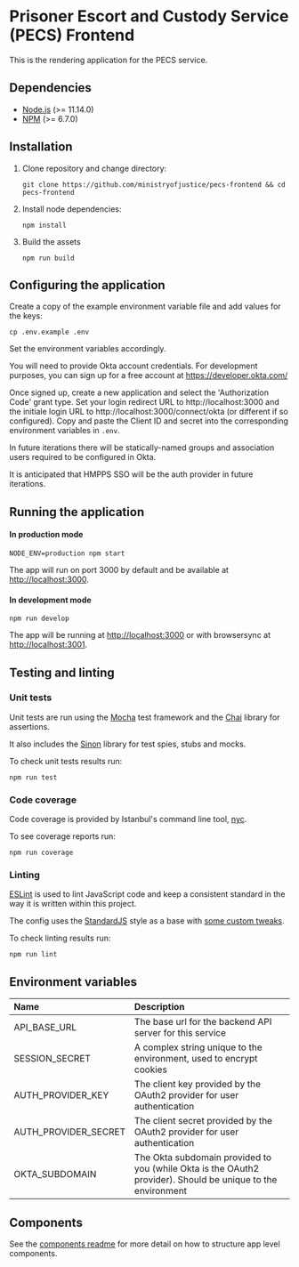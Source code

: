 # Prisoner Escort and Custody Service (PECS) Frontend

This is the rendering application for the PECS service.

## Dependencies

- [Node.js](https://nodejs.org/en/) (>= 11.14.0)
- [NPM](https://www.npmjs.com/) (>= 6.7.0)

## Installation

1. Clone repository and change directory:

   ```
   git clone https://github.com/ministryofjustice/pecs-frontend && cd pecs-frontend
   ```

1. Install node dependencies:

   ```
   npm install
   ```

1. Build the assets

    ```
    npm run build
    ```

## Configuring the application

Create a copy of the example environment variable file and add values for the keys:

   ```
   cp .env.example .env
   ```

Set the environment variables accordingly.

You will need to provide Okta account credentials. For development purposes, you can sign up for a free account at https://developer.okta.com/

Once signed up, create a new application and select the 'Authorization Code' grant type. Set your login redirect URL to http://localhost:3000 and the initiale login URL to http://localhost:3000/connect/okta (or different if so configured). Copy and paste the Client ID and secret into the corresponding environment variables in `.env`.

In future iterations there will be statically-named groups and association users required to be configured in Okta.

It is anticipated that HMPPS SSO will be the auth provider in future iterations.


## Running the application

#### In production mode

```
NODE_ENV=production npm start
```

The app will run on port 3000 by default and be available at [http://localhost:3000](http://localhost:3000).

#### In development mode

```
npm run develop
```

The app will be running at [http://localhost:3000](http://localhost:3000) or with browsersync at [http://localhost:3001](http://localhost:3001).

## Testing and linting

### Unit tests

Unit tests are run using the [Mocha](https://mochajs.org/) test framework and the [Chai](https://www.chaijs.com/) library for assertions.

It also includes the [Sinon](https://sinonjs.org/) library for test spies, stubs and mocks.

To check unit tests results run:

```
npm run test
```

### Code coverage

Code coverage is provided by Istanbul's command line tool, [nyc](https://www.npmjs.com/package/nyc).

To see coverage reports run:

```
npm run coverage
```

### Linting

[ESLint](https://eslint.org/) is used to lint JavaScript code and keep a consistent standard in the way it is written within this project.

The config uses the [StandardJS](https://standardjs.com/) style as a base with [some custom tweaks](./.eslintrc.js).

To check linting results run:

```
npm run lint
```

## Environment variables

| Name | Description |
|:-----|:------------|
| API_BASE_URL | The base url for the backend API server for this service |
| SESSION_SECRET | A complex string unique to the environment, used to encrypt cookies |
| AUTH_PROVIDER_KEY | The client key provided by the OAuth2 provider for user authentication |
| AUTH_PROVIDER_SECRET | The client secret provided by the OAuth2 provider for user authentication |
| OKTA_SUBDOMAIN | The Okta subdomain provided to you (while Okta is the OAuth2 provider). Should be unique to the environment |

## Components

See the [components readme](./common/components/README.md) for more detail on how to structure app level components.

